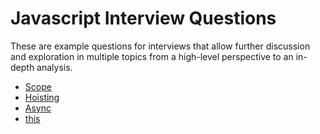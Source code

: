 # Javascript Interview Questions

These are example questions for interviews that allow further discussion and exploration in multiple topics from a high-level perspective to an in-depth analysis.

* [Scope](scope/README.md)
* [Hoisting](hoisting/README.md)
* [Async](async/README.md)
* [this](this/README.md)
